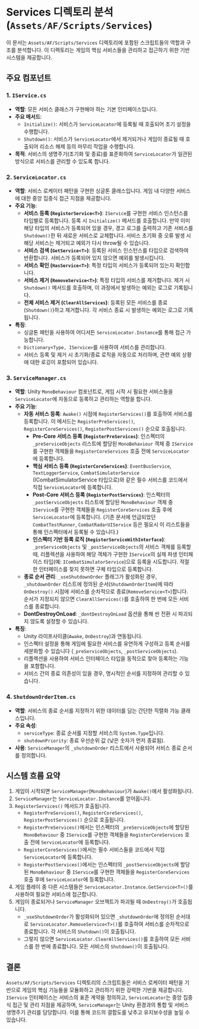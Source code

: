 # Services 디렉토리 분석 (`Assets/AF/Scripts/Services`)

이 문서는 `Assets/AF/Scripts/Services` 디렉토리에 포함된 스크립트들의 역할과 구조를 분석합니다. 이 디렉토리는 게임의 핵심 서비스들을 관리하고 접근하기 위한 기반 시스템을 제공합니다.

## 주요 컴포넌트

### 1. `IService.cs`

-   **역할**: 모든 서비스 클래스가 구현해야 하는 기본 인터페이스입니다.
-   **주요 메서드**:
    -   `Initialize()`: 서비스가 `ServiceLocator`에 등록될 때 호출되어 초기 설정을 수행합니다.
    -   `Shutdown()`: 서비스가 `ServiceLocator`에서 제거되거나 게임이 종료될 때 호출되어 리소스 해제 등의 마무리 작업을 수행합니다.
-   **목적**: 서비스의 생명주기(초기화 및 종료)를 표준화하여 `ServiceLocator`가 일관된 방식으로 서비스를 관리할 수 있도록 합니다.

### 2. `ServiceLocator.cs`

-   **역할**: 서비스 로케이터 패턴을 구현한 싱글톤 클래스입니다. 게임 내 다양한 서비스에 대한 중앙 집중식 접근 지점을 제공합니다.
-   **주요 기능**:
    -   **서비스 등록 (`RegisterService<T>`)**: `IService`를 구현한 서비스 인스턴스를 타입별로 등록합니다. 등록 시 `Initialize()` 메서드를 호출합니다. 만약 이미 해당 타입의 서비스가 등록되어 있을 경우, 경고 로그를 출력하고 기존 서비스를 `Shutdown()`한 뒤 새로운 서비스로 교체합니다. 서비스 초기화 중 오류 발생 시 해당 서비스는 제거되고 예외가 다시 throw될 수 있습니다.
    -   **서비스 검색 (`GetService<T>`)**: 등록된 서비스 인스턴스를 타입으로 검색하여 반환합니다. 서비스가 등록되어 있지 않으면 예외를 발생시킵니다.
    -   **서비스 확인 (`HasService<T>`)**: 특정 타입의 서비스가 등록되어 있는지 확인합니다.
    -   **서비스 제거 (`RemoveService<T>`)**: 특정 타입의 서비스를 제거합니다. 제거 시 `Shutdown()` 메서드를 호출하며, 이 과정에서 발생하는 예외는 로그로 기록됩니다.
    -   **전체 서비스 제거 (`ClearAllServices`)**: 등록된 모든 서비스를 종료(`Shutdown()`)하고 제거합니다. 각 서비스 종료 시 발생하는 예외는 로그로 기록됩니다.
-   **특징**:
    -   싱글톤 패턴을 사용하여 어디서든 `ServiceLocator.Instance`를 통해 접근 가능합니다.
    -   `Dictionary<Type, IService>`를 사용하여 서비스를 관리합니다.
    -   서비스 등록 및 제거 시 초기화/종료 로직을 자동으로 처리하며, 관련 예외 상황에 대한 로깅이 포함되어 있습니다.

### 3. `ServiceManager.cs`

-   **역할**: Unity `MonoBehaviour` 컴포넌트로, 게임 시작 시 필요한 서비스들을 `ServiceLocator`에 자동으로 등록하고 관리하는 역할을 합니다.
-   **주요 기능**:
    -   **자동 서비스 등록**: `Awake()` 시점에 `RegisterServices()`를 호출하여 서비스를 등록합니다. 이 메서드는 `RegisterPreServices()`, `RegisterCoreServices()`, `RegisterPostServices()` 순으로 호출됩니다.
        -   **Pre-Core 서비스 등록 (`RegisterPreServices`)**: 인스펙터의 `_preServiceObjects` 리스트에 할당된 `MonoBehaviour` 객체 중 `IService`를 구현한 객체들을 `RegisterCoreServices` 호출 전에 `ServiceLocator`에 등록합니다.
        -   **핵심 서비스 등록 (`RegisterCoreServices`)**: `EventBusService`, `TextLoggerService`, `CombatSimulatorService` (ICombatSimulatorService 타입으로)와 같은 필수 서비스를 코드에서 직접 `ServiceLocator`에 등록합니다.
        -   **Post-Core 서비스 등록 (`RegisterPostServices`)**: 인스펙터의 `_postServiceObjects` 리스트에 할당된 `MonoBehaviour` 객체 중 `IService`를 구현한 객체들을 `RegisterCoreServices` 호출 후에 `ServiceLocator`에 등록합니다. (기존 문서에 언급되었던 `CombatTestRunner`, `CombatRadarUIService` 등은 필요시 이 리스트들을 통해 인스펙터에서 등록될 수 있습니다.)
        -   **인스펙터 기반 등록 로직 (`RegisterServiceWithInterface`)**: `_preServiceObjects` 및 `_postServiceObjects`의 서비스 객체를 등록할 때, 리플렉션을 사용하여 해당 객체가 구현한 `IService`의 실제 파생 인터페이스 타입(예: `ICombatSimulatorService`)으로 등록을 시도합니다. 적절한 인터페이스를 찾지 못하면 구체 타입으로 등록합니다.
    -   **종료 순서 관리**: `_useShutdownOrder` 플래그가 활성화된 경우, `_shutdownOrder` 리스트에 정의된 순서(`ShutdownOrderItem`)에 따라 `OnDestroy()` 시점에 서비스를 순차적으로 종료(`RemoveService<T>`)합니다. 순서가 지정되지 않으면 `ClearAllServices()`를 호출하여 한 번에 모든 서비스를 종료합니다.
    -   **DontDestroyOnLoad**: `_dontDestroyOnLoad` 옵션을 통해 씬 전환 시 파괴되지 않도록 설정할 수 있습니다.
-   **특징**:
    -   Unity 라이프사이클(`Awake`, `OnDestroy`)과 연동됩니다.
    -   인스펙터 설정을 통해 게임에 필요한 서비스를 유연하게 구성하고 등록 순서를 세분화할 수 있습니다 (`_preServiceObjects`, `_postServiceObjects`).
    -   리플렉션을 사용하여 서비스 인터페이스 타입을 동적으로 찾아 등록하는 기능을 포함합니다.
    -   서비스 간의 종료 의존성이 있을 경우, 명시적인 순서를 지정하여 관리할 수 있습니다.

### 4. `ShutdownOrderItem.cs`

-   **역할**: 서비스의 종료 순서를 지정하기 위한 데이터를 담는 간단한 직렬화 가능 클래스입니다.
-   **주요 속성**:
    -   `serviceType`: 종료 순서를 지정할 서비스의 `System.Type`입니다.
    -   `shutdownPriority`: 종료 우선순위 값 (낮은 숫자가 먼저 종료됨).
-   **사용**: `ServiceManager`의 `_shutdownOrder` 리스트에서 사용되어 서비스 종료 순서를 정의합니다.

## 시스템 흐름 요약

1.  게임이 시작되면 `ServiceManager`(`MonoBehaviour`)가 `Awake()`에서 활성화됩니다.
2.  `ServiceManager`는 `ServiceLocator.Instance`를 얻어옵니다.
3.  `RegisterServices()` 메서드가 호출됩니다.
    -   `RegisterPreServices()`, `RegisterCoreServices()`, `RegisterPostServices()` 순으로 호출됩니다.
    -   `RegisterPreServices()`에서는 인스펙터의 `_preServiceObjects`에 할당된 `MonoBehaviour` 중 `IService`를 구현한 객체들을 `RegisterCoreServices` 호출 전에 `ServiceLocator`에 등록합니다.
    -   `RegisterCoreServices()`에서는 필수 서비스들을 코드에서 직접 `ServiceLocator`에 등록합니다.
    -   `RegisterPostServices()`에서는 인스펙터의 `_postServiceObjects`에 할당된 `MonoBehaviour` 중 `IService`를 구현한 객체들을 `RegisterCoreServices` 호출 후에 `ServiceLocator`에 등록합니다.
4.  게임 플레이 중 다른 시스템들은 `ServiceLocator.Instance.GetService<T>()`를 사용하여 필요한 서비스에 접근합니다.
5.  게임이 종료되거나 `ServiceManager` 오브젝트가 파괴될 때 `OnDestroy()`가 호출됩니다.
    -   `_useShutdownOrder`가 활성화되어 있으면 `_shutdownOrder`에 정의된 순서대로 `ServiceLocator.RemoveService<T>()`를 호출하여 서비스를 순차적으로 종료합니다. 각 서비스의 `Shutdown()`이 호출됩니다.
    -   그렇지 않으면 `ServiceLocator.ClearAllServices()`를 호출하여 모든 서비스를 한 번에 종료합니다. 모든 서비스의 `Shutdown()`이 호출됩니다.

## 결론

`Assets/AF/Scripts/Services` 디렉토리의 스크립트들은 서비스 로케이터 패턴을 기반으로 게임의 핵심 기능들을 모듈화하고 관리하기 위한 강력한 기반을 제공합니다. `IService` 인터페이스는 서비스의 표준 계약을 정의하고, `ServiceLocator`는 중앙 집중식 접근 및 관리 지점을 제공하며, `ServiceManager`는 Unity 환경과의 통합 및 서비스 생명주기 관리를 담당합니다. 이를 통해 코드의 결합도를 낮추고 유지보수성을 높일 수 있습니다. 